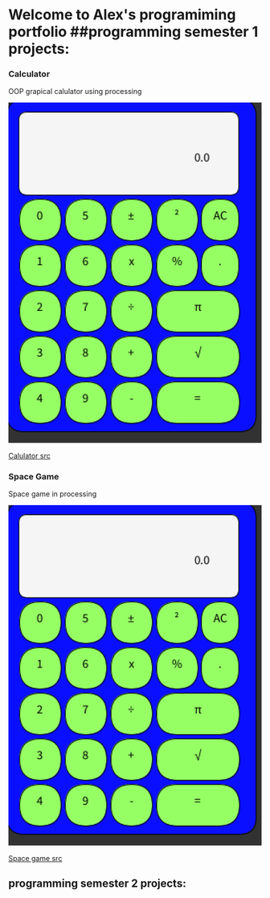 # Welcome to Alex's programiming portfolio ##programming semester 1 projects:

### Calculator

OOP grapical calulator using processing

 ![Calculator](https://github.com/Beckfistman101/Porgramingportfolio/blob/main/images/calc/calc.png)
 
 [Calulator src](https://github.com/Beckfistman101/Porgramingportfolio/tree/main/scr/calculator)
 
 
### Space Game

Space game in processing

 ![Space Game](https://github.com/Beckfistman101/Porgramingportfolio/blob/main/images/calc.png)
 
 [Space game src](https://github.com/Beckfistman101/Porgramingportfolio/tree/main/scr/Spacegame)
 
## programming semester 2 projects:
